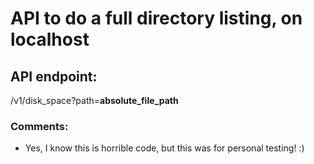 # API to do a full directory listing, on localhost

## API endpoint:
/v1/disk_space?path=**absolute_file_path**

### Comments:
- Yes, I know this is horrible code, but this was for personal testing! :)
